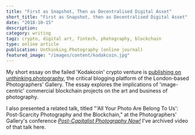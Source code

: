 ```yaml
---
title: "First as Snapshot, Then as Decentralised Digital Asset"
short_title: "First as Snapshot, then as Decentralised Digital Asset"
date: "2018-10-15"
description:
category: writing
tagz: crypto, digital art, fintech, photography, blockchain
type: online article
publication: Unthinking.Photography (online journal)
featured_image: "/images/content/kodakcoin.jpg"
---
```


My short essay on the failed 'Kodakcoin' crypto venture is [publishing on unthinking.photography](https://unthinking.photography/articles/first-as-snapshot-then-as-decentralised-digital-asset), the critical blogging platform of the London-based Photographers' Gallery. The essay explores the implications of 'image-centric' commercial blockchain projects on the art and business of photography.

I also presented a related talk, titled "'All Your Photo Are Belong To Us': Post-Scarcity Photography and the Blockchain," at the Photographers' Gallery's conference _[Post-Capitalist Photography Now!](https://thephotographersgallery.org.uk/whats-on/talks-and-events/post-capitalist-photography-now)_ I've archived video of that talk here.
